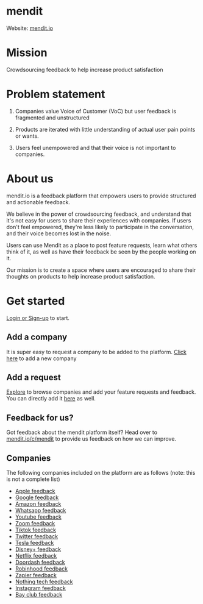 # mendit

Website: [mendit.io](https://mendit.io)

# Mission
Crowdsourcing feedback to help increase product satisfaction

# Problem statement

1. Companies value Voice of Customer (VoC) but user feedback is fragmented and unstructured

2. Products are iterated with little understanding of actual user pain points or wants.


3. Users feel unempowered and that their voice is not important to companies.

# About us
mendit.io is a feedback platform that empowers users to provide structured and actionable feedback.

We believe in the power of crowdsourcing feedback, and understand that it's not easy for users to share their experiences with companies. If users don't feel empowered, they're less likely to participate in the conversation, and their voice becomes lost in the noise.

Users can use Mendit as a place to post feature requests, learn what others think of it, as well as have their feedback be seen by the people working on it.

Our mission is to create a space where users are encouraged to share their thoughts on products to help increase product satisfaction.

# Get started
[Login or Sign-up](https://mendit.io/login) to start.

## Add a company

It is super easy to request a company to be added to the platform. [Click here](https://mendit.io/newcompany) to add a new company

## Add a request

[Explore](https://mendit.io/explore) to browse companies and add your feature requests and feedback. You can directly add it [here](https://mendit.io/newrequest) as well.

## Feedback for us?

Got feedback about the mendit platform itself? Head over to [mendit.io/c/mendit](https://mendit.io/c/mendit) to provide us feedback on how we can improve.

## Companies
The following companies included on the platform are as follows (note: this is not a complete list)
- [Apple feedback](https://mendit.io/c/apple)
- [Google feedback](https://mendit.io/c/google)
- [Amazon feedback](https://mendit.io/c/amazon)
- [Whatsapp feedback](https://mendit.io/c/whatsapp)
- [Youtube feedback](https://mendit.io/c/youtube)
- [Zoom feedback](https://mendit.io/c/zoom)
- [Tiktok feedback](https://mendit.io/c/tiktok)
- [Twitter feedback](https://mendit.io/c/twitter)
- [Tesla feedback](https://mendit.io/c/tesla)
- [Disney+ feedback](https://mendit.io/c/disneyplus)
- [Netflix feedback](https://mendit.io/c/netflix)
- [Doordash feedback](https://mendit.io/c/doordash)
- [Robinhood feedback](https://mendit.io/c/robinhood)
- [Zapier feedback](https://mendit.io/c/zapier)
- [Nothing tech feedback](https://mendit.io/c/nothingtech)
- [Instagram feedback](https://mendit.io/c/instagram)
- [Bay club feedback](https://mendit.io/c/bayclub)


